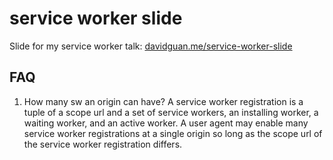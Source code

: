 # service worker slide
Slide for my service worker talk: [davidguan.me/service-worker-slide](http://davidguan.me/service-worker-slide)

## FAQ
1. How many sw an origin can have?
A service worker registration is a tuple of a scope url and a set of service workers, an installing worker, a waiting worker, and an active worker. A user agent may enable many service worker registrations at a single origin so long as the scope url of the service worker registration differs.
